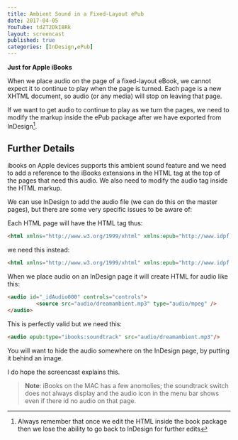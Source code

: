 ```yaml
---
title: Ambient Sound in a Fixed-Layout ePub
date: 2017-04-05
YouTube: tdZT2DkI8Rk
layout: screencast
published: true
categories: [InDesign,ePub]
---
```

**Just for Apple iBooks**

When we place audio on the page of a fixed-layout eBook, we cannot expect it to continue to play when the page is turned. Each page is a new XHTML document, so audio (or any media) will stop on leaving that page.

If we want to get audio to continue to play as we turn the pages, we need to modify the markup inside the ePub package after we have exported from InDesign[^1].

## Further Details

ibooks on Apple devices supports this ambient sound feature and we need to add a reference to the iBooks extensions in the HTML tag at the top of the pages that need this audio. We also need to modify the audio tag inside the HTML markup.

We can use InDesign to add the audio file (we can do this on the master pages), but there are some very specific issues to be aware of:

Each HTML page will have the HTML tag thus:

```html
<html xmlns="http://www.w3.org/1999/xhtml" xmlns:epub="http://www.idpf.org/2007/ops">
```

we need this instead:

```html
<html xmlns="http://www.w3.org/1999/xhtml" xmlns:epub="http://www.idpf.org/2007/ops" epub:prefix="ibooks: http://vocabulary.itunes.apple.com/rdf/ibooks/vocabulary-extensions-1.0/">;
```

When we place audio on an InDesign page it will create HTML for audio like this:

```html
<audio id="_idAudio000" controls="controls">
         <source src="audio/dreamambient.mp3" type="audio/mpeg" />
</audio>
```

This is perfectly valid but we need this:

```html
<audio epub:type="ibooks:soundtrack" src="audio/dreamambient.mp3"/>
```

You will want to hide the audio somewhere on the InDesign page, by putting it behind an image.

I do hope the screencast explains this.

>**Note**: iBooks on the MAC has a few anomolies; the soundtrack switch does not always display and the audio icon in the menu bar shows even if there id no audio on that page.

[^1]: Always remember that once we edit the HTML inside the book package then we lose the ability to go back to InDesign for further edits
